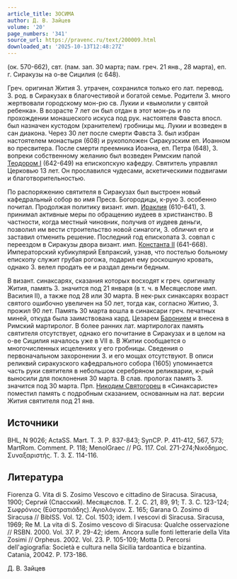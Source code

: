 ```yaml
---
article_title: ЗОСИМА
author: Д. В. Зайцев
volume: '20'
page_numbers: '341'
source_url: https://pravenc.ru/text/200009.html
downloaded_at: '2025-10-13T12:48:27Z'
---
```


(ок. 570-662), свт. (пам. зап. 30 марта; пам. греч. 21 янв., 28 марта), еп. г. Сиракузы на о-ве Сицилия (с 648).

Греч. оригинал Жития З. утрачен, сохранился только его лат. перевод. З. род. в Сиракузах в благочестивой и богатой семье. Родители З. много жертвовали городскому мон-рю св. Лукии и «вымолили у святой ребенка». В возрасте 7 лет он был отдан в этот мон-рь и по прохождении монашеского искуса под рук. настоятеля Фавста впосл. был назначен кустодом (хранителем) гробницы мц. Лукии и возведен в сан диакона. Через 30 лет после смерти Фавста З. был избран настоятелем монастыря (608) и рукоположен Сиракузским еп. Иоанном во пресвитера. После смерти преемника Иоанна, еп. Петра (648), З. вопреки собственному желанию был возведен Римским папой [Теодором I](<https://pravenc.ru/text/Теодором I.html>) (642-649) на епископскую кафедру. Святитель управлял Церковью 13 лет. Он прославился чудесами, аскетическими подвигами и благотворительностью.

По распоряжению святителя в Сиракузах был выстроен новый кафедральный собор во имя Пресв. Богородицы, к-рую З. особенно почитал. Продолжая политику визант. имп. [Ираклия](https://pravenc.ru/text/Ираклий.html) (610-641), З. принимал активные меры по обращению иудеев в христианство. В частности, когда местный чиновник, получив от иудеев деньги, позволил им вести строительство новой синагоги, З. обличил его и заставил отменить решение. Последний год епископата З. совпал с переездом в Сиракузы двора визант. имп. [Константа II](<https://pravenc.ru/text/Константа II.html>) (641-668). Императорский кубикулярий Евпраксий, узнав, что постелью больному епископу служит грубая рогожа, подарил ему роскошную кровать, однако З. велел продать ее и раздал деньги бедным.

В визант. синаксарях, сказания которых восходят к греч. оригиналу Жития, память З. значится под 21 января (в т. ч. в Месяцеслове имп. Василия II), а также под 28 или 30 марта. В нек-рых синаксарях возраст святого ошибочно увеличен на 50 лет, тогда как, согласно Житию, З. прожил 90 лет. Память 30 марта вошла в синаксари греч. печатных миней, откуда была заимствована кард. Цезарем [Баронием](https://pravenc.ru/text/Баронием.html) и внесена в Римский мартиролог. В более ранних лат. мартирологах память святителя отсутствует, однако его почитание в Сиракузах и в целом на о-ве Сицилия началось уже в VII в. В Житии сообщается о многочисленных исцелениях у его гробницы. Сведения о первоначальном захоронении З. и его мощах отсутствуют. В описи реликвий сиракузского кафедрального собора (1605) упоминается часть руки святителя в небольшом серебряном реликварии, к-рый выносили для поклонения 30 марта. В слав. прологах память З. значится под 30 марта. Прп. [Никодим Святогорец](<https://pravenc.ru/text/Никодим Святогорец.html>) в «Синаксаристе» поместил память с подробным сказанием, основанным на лат. версии Жития святителя под 21 янв.

## Источники

BHL, N 9026; ActaSS. Mart. T. 3. P. 837-843; SynCP. P. 411-412, 567, 573; MartRom. Comment. P. 118; MenolGraec // PG. 117. Col. 271-274;Νικόδημος. Συναξαριστής. 
Τ. 3. Σ. 
114-116.

## Литература

Fiorenza G. Vita di S. Zosimo Vescovo e cittadino de Siracusa. Siracusa, 1900; Сергий (Спасский). Месяцеслов. Т. 2. С. 21, 89, 91; Т. 3. С. 123-124; Σωφρόνιος (Εὐστρατιάδης).῾Αγιολόγιον. Σ. 165; Garana O. Zosimo di Siracusa // BiblSS. Vol. 12. Col. 1503; idem. I vescovi di Siracusa. Siracusa, 1969; Re M. La vita di S. Zosimo vescovo di Siracusa: Qualche osservazione // RSBN. 2000. Vol. 37. P. 29-42; idem. Ancora sulle fonti letterarie della Vita Zosimi // Orpheus. 2002. Vol. 23. P. 105-109; Motta D. Percorsi dell'agiografia: Società e cultura nella Sicilia tardoantica e bizantina. Catania, 20042. P. 173-186.

Д. В. Зайцев
